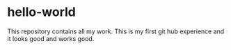 # hello-world
This repository contains all my work.
This is my first git hub experience and it looks good and works good.

